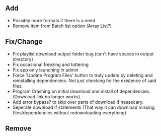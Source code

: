 
## Add
- Possibly more formats if there is a need
- Remove item from Batch list option (Array List?)

## Fix/Change
- Fix playlist download output folder bug (can't have spaces in output directory)
- Fix occasional freezing and tuttering
- Fix app only launching in admin
- Force 'Update Program Files' button to truly update by deleting and reinstalling dependencies. Not just checking for the existence of said files.
- Program Crashing on initial download and install of dependencies. (Download link no longer works)
- Add error bypass? to skip over parts of download if nessecary. 
- Seperate download if statements (That way it can download missing files/dependencies without redownloading everything)

## Remove

